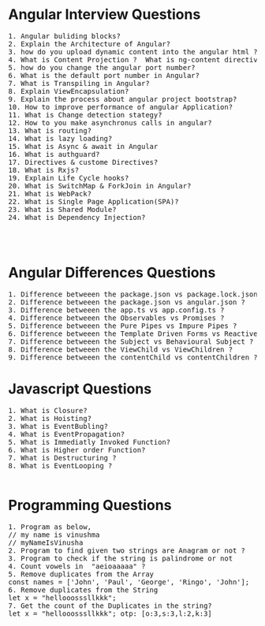 # Angular Interview Questions
<pre>
1. Angular buliding blocks?
2. Explain the Architecture of Angular?
3. how do you upload dynamic content into the angular html ?
4. What is Content Projection ?  What is ng-content directive in Angular?
5. how do you change the angular port number?
6. What is the default port number in Angular?
7. What is Transpiling in Angular?
8. Explain ViewEncapsulation?
9. Explain the process about angular project bootstrap?
10. How to improve performance of angular Application?
11. What is Change detection stategy?
12. How to you make asynchronus calls in angular?
13. What is routing?
14. What is lazy loading?
15. What is Async & await in Angular
16. What is authguard?
17. Directives & custome Directives?
18. What is Rxjs?
19. Explain Life Cycle hooks?
20. What is SwitchMap & ForkJoin in Angular?
21. What is WebPack?
22. What is Single Page Application(SPA)?
23. What is Shared Module?
24. What is Dependency Injection?



</pre>
# Angular Differences Questions
<pre>
1. Difference betweeen the package.json vs package.lock.json ?
2. Difference betweeen the package.json vs angular.json ?
3. Difference betweeen the app.ts vs app.config.ts ?
4. Difference betweeen the Observables vs Promises ?
5. Difference betweeen the Pure Pipes vs Impure Pipes ?
6. Difference betweeen the Template Driven Forms vs Reactive forms ?
7. Difference betweeen the Subject vs Behavioural Subject ?
8. Difference betweeen the ViewChild vs ViewChildren ?
9. Difference betweeen the contentChild vs contentChildren ?
</pre>

# Javascript Questions
<pre>
1. What is Closure?
2. What is Hoisting?
3. What is EventBubling?
4. What is EventPropagation?
5. What is Immediatly Invoked Function?
6. What is Higher order Function?
7. What is Destructuring ?
8. What is EventLooping ?

</pre>

# Programming Questions
<pre>
1. Program as below,
// my name is vinushma
// myNameIsVinusha
2. Program to find given two strings are Anagram or not ?
3. Program to check if the string is palindrome or not
4. Count vowels in  "aeioaaaaa" ?
5. Remove duplicates from the Array
const names = ['John', 'Paul', 'George', 'Ringo', 'John'];
6. Remove duplicates from the String
let x = "hellooosssllkkk";
7. Get the count of the Duplicates in the string?
let x = "hellooosssllkkk"; otp: [o:3,s:3,l:2,k:3]
</pre>
